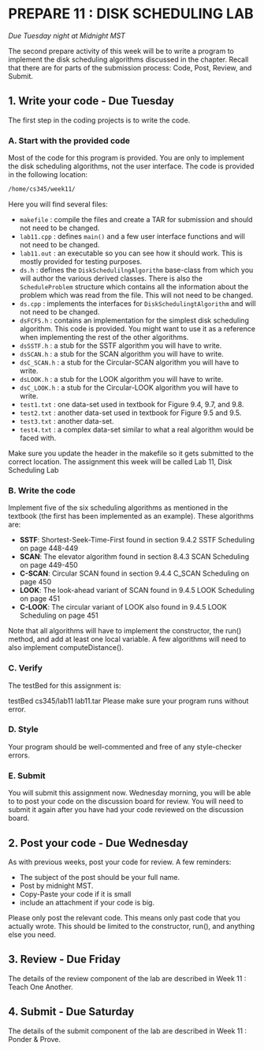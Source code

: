# PREPARE 11 : DISK SCHEDULING LAB

_Due Tuesday night at Midnight MST_

The second prepare activity of this week will be to write a program to implement the disk scheduling algorithms discussed in the chapter. Recall that there are for parts of the submission process: Code, Post, Review, and Submit.

## 1. Write your code - Due Tuesday

The first step in the coding projects is to write the code.

### A. Start with the provided code

Most of the code for this program is provided. You are only to implement the disk scheduling algorithms, not the user interface. The code is provided in the following location:

``` sh
/home/cs345/week11/
```

Here you will find several files:

- `makefile` : compile the files and create a TAR for submission and should not need to be changed.
- `lab11.cpp` : defines `main()` and a few user interface functions and will not need to be changed.
- `lab11.out` : an executable so you can see how it should work. This is mostly provided for testing purposes.
- `ds.h` : defines the `DiskSchedulilngAlgorithm` base-class from which you will author the various derived classes. There is also the `ScheduleProblem` structure which contains all the information about the problem which was read from the file. This will not need to be changed.
- `ds.cpp` : implements the interfaces for `DiskSchedulingtAlgorithm` and will not need to be changed.
- `dsFCFS.h` : contains an implementation for the simplest disk scheduling algorithm. This code is provided. You might want to use it as a reference when implementing the rest of the other algorithms.
- `dsSSTF.h` : a stub for the SSTF algorithm you will have to write.
- `dsSCAN.h` : a stub for the SCAN algorithm you will have to write.
- `dsC_SCAN.h` : a stub for the Circular-SCAN algorithm you will have to write.
- `dsLOOK.h` : a stub for the LOOK algorithm you will have to write.
- `dsC_LOOK.h` : a stub for the Circular-LOOK algorithm you will have to write.
- `test1.txt` : one data-set used in textbook for Figure 9.4, 9.7, and 9.8.
- `test2.txt` : another data-set used in textbook for Figure 9.5 and 9.5.
- `test3.txt` : another data-set.
- `test4.txt` : a complex data-set similar to what a real algorithm would be faced with.

Make sure you update the header in the makefile so it gets submitted to the correct location. The assignment this week will be called Lab 11, Disk Scheduling Lab

### B. Write the code

Implement five of the six scheduling algorithms as mentioned in the textbook (the first has been implemented as an example). These algorithms are:

- **SSTF**: Shortest-Seek-Time-First found in section 9.4.2 SSTF Scheduling on page 448-449
- **SCAN**: The elevator algorithm found in section 8.4.3 SCAN Scheduling on page 449-450
- **C-SCAN**: Circular SCAN found in section 9.4.4 C_SCAN Scheduling on page 450
- **LOOK**: The look-ahead variant of SCAN found in 9.4.5 LOOK Scheduling on page 451
- **C-LOOK**: The circular variant of LOOK also found in 9.4.5 LOOK Scheduling on page 451

Note that all algorithms will have to implement the constructor, the run() method, and add at least one local variable. A few algorithms will need to also implement computeDistance().

### C. Verify

The testBed for this assignment is:

testBed cs345/lab11 lab11.tar
Please make sure your program runs without error.

### D. Style

Your program should be well-commented and free of any style-checker errors.

### E. Submit

You will submit this assignment now. Wednesday morning, you will be able to to post your code on the discussion board for review. You will need to submit it again after you have had your code reviewed on the discussion board.

## 2. Post your code - Due Wednesday

As with previous weeks, post your code for review. A few reminders:

- The subject of the post should be your full name.
- Post by midnight MST.
- Copy-Paste your code if it is small
- include an attachment if your code is big.

Please only post the relevant code. This means only past code that you actually wrote. This should be limited to the constructor, run(), and anything else you need.

## 3. Review - Due Friday

The details of the review component of the lab are described in Week 11 : Teach One Another.

## 4. Submit - Due Saturday

The details of the submit component of the lab are described in Week 11 : Ponder & Prove.